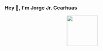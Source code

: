 ### Hey 👋, I'm Jorge Jr. Ccarhuas

<div id="header" align="center">
  <img src="https://media.giphy.com/media/M9gbBd9nbDrOTu1Mqx/giphy.gif" width="100"/>
</div>
<!--
**JJunior19/JJunior19** is a ✨ _special_ ✨ repository because its `README.md` (this file) appears on your GitHub profile.

Here are some ideas to get you started:

- 🔭 I’m currently working on ...
- 🌱 I’m currently learning ...
- 👯 I’m looking to collaborate on ...
- 🤔 I’m looking for help with ...
- 💬 Ask me about ...
- 📫 How to reach me: ...
- 😄 Pronouns: ...
- ⚡ Fun fact: ...
  -->

### :musical_note: :speaker: Now playing

[![Spotify](https://novatorem-five-tau.vercel.app/api/spotify)](https://open.spotify.com/user/4mktbkfthndgx5haj8pby8oge)
